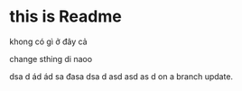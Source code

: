 # this is Readme

khong có gì ở đây cả 

change sthing di naoo 

dsa
d
ád
ád
sa
đasa
dsa
d
asd
asd
as
d
on a branch update. 
